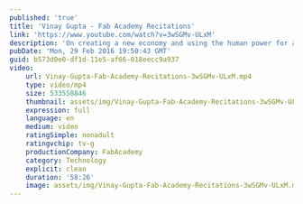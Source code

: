 ```yaml
---
published: 'true'
title: 'Vinay Gupta - Fab Academy Recitations'
link: 'https://www.youtube.com/watch?v=3wSGMv-ULxM'
description: 'On creating a new economy and using the human power for a better future.'
pubDate: 'Mon, 29 Feb 2016 19:50:43 GMT'
guid: b573d0e0-df1d-11e5-af66-018eecc9a937
video:
    url: Vinay-Gupta-Fab-Academy-Recitations-3wSGMv-ULxM.mp4
    type: video/mp4
    size: 533558846
    thumbnail: assets/img/Vinay-Gupta-Fab-Academy-Recitations-3wSGMv-ULxM.mp4-thumbnail.jpg
    expression: full
    language: en
    medium: video
    ratingSimple: nonadult
    ratingvchip: tv-g
    productionCompany: FabAcademy
    category: Technology
    explicit: clean
    duration: '58:26'
    image: assets/img/Vinay-Gupta-Fab-Academy-Recitations-3wSGMv-ULxM.mp4.jpg
---
```

